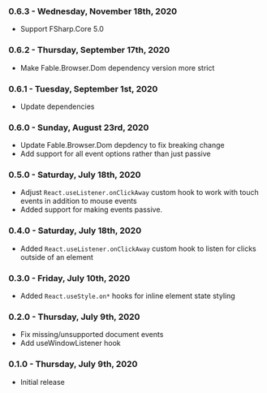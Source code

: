 ### 0.6.3 - Wednesday, November 18th, 2020
* Support FSharp.Core 5.0

### 0.6.2 - Thursday, September 17th, 2020
* Make Fable.Browser.Dom dependency version more strict

### 0.6.1 - Tuesday, September 1st, 2020
* Update dependencies

### 0.6.0 - Sunday, August 23rd, 2020
* Update Fable.Browser.Dom depdency to fix breaking change
* Add support for all event options rather than just passive

### 0.5.0 - Saturday, July 18th, 2020
* Adjust `React.useListener.onClickAway` custom hook to work with touch events in addition to mouse events
* Added support for making events passive.

### 0.4.0 - Saturday, July 18th, 2020
* Added `React.useListener.onClickAway` custom hook to listen for clicks outside of an element

### 0.3.0 - Friday, July 10th, 2020
* Added `React.useStyle.on*` hooks for inline element state styling

### 0.2.0 - Thursday, July 9th, 2020
* Fix missing/unsupported document events
* Add useWindowListener hook

### 0.1.0 - Thursday, July 9th, 2020
* Initial release
